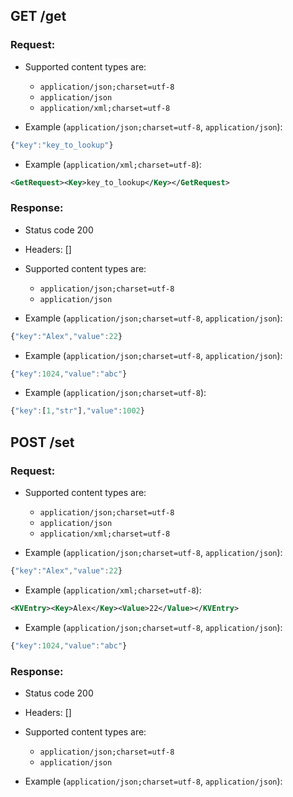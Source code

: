 ## GET /get

### Request:

- Supported content types are:

    - `application/json;charset=utf-8`
    - `application/json`
    - `application/xml;charset=utf-8`

- Example (`application/json;charset=utf-8`, `application/json`):

```javascript
{"key":"key_to_lookup"}
```

- Example (`application/xml;charset=utf-8`):

```xml
<GetRequest><Key>key_to_lookup</Key></GetRequest>
```

### Response:

- Status code 200
- Headers: []

- Supported content types are:

    - `application/json;charset=utf-8`
    - `application/json`

- Example (`application/json;charset=utf-8`, `application/json`):

```javascript
{"key":"Alex","value":22}
```

- Example (`application/json;charset=utf-8`, `application/json`):

```javascript
{"key":1024,"value":"abc"}
```

- Example (`application/json;charset=utf-8`):

```javascript
{"key":[1,"str"],"value":1002}
```

## POST /set

### Request:

- Supported content types are:

    - `application/json;charset=utf-8`
    - `application/json`
    - `application/xml;charset=utf-8`

- Example (`application/json;charset=utf-8`, `application/json`):

```javascript
{"key":"Alex","value":22}
```

- Example (`application/xml;charset=utf-8`):

```xml
<KVEntry><Key>Alex</Key><Value>22</Value></KVEntry>
```

- Example (`application/json;charset=utf-8`, `application/json`):

```javascript
{"key":1024,"value":"abc"}
```

### Response:

- Status code 200
- Headers: []

- Supported content types are:

    - `application/json;charset=utf-8`
    - `application/json`

- Example (`application/json;charset=utf-8`, `application/json`):

```javascript

```

